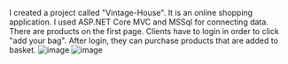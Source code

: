 I created a project called "Vintage-House". It is an online shopping application. I used ASP.NET Core MVC and MSSql for connecting data. 
There are products on the first page. Clients have to login in order to click "add your bag".
After login, they can purchase products that are added to basket.
![image](https://github.com/iremyaldir/Vintage-House/assets/115476586/741929f0-4c76-4381-b0a7-64de73bf8364)
![image](https://github.com/iremyaldir/Vintage-House/assets/115476586/3b5c9cc7-993e-4015-a360-c6d25962fa62)

